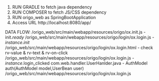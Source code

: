 1) RUN GRADLE to fetch java dependency
2) RUN COMPOSER to fetch JS/CSS dependency
3) RUN origo_web as SpringBootApplication 
4) Access URL http://localhost:8080/app/


DATA FLOW:
/origo_web/src/main/webapp/resources/origo/ox.init.js
	- init._ready_
/origo_web/src/main/webapp/resources/origo/login/ox.login.js 
	- _instance_._init_
/origo_web/src/main/webapp/resources/origo/login/ox.login.html
	- check rv-value & rv-text & rv-on-click
/origo_web/src/main/webapp/resources/origo/login/ox.login.js 
	- _instance_.login_clicked
com.web.handler.UserHanlder.java
	- AuthModel auth(AuthModel model,UserBean user)
/origo_web/src/main/webapp/resources/origo/login/ox.login.js
